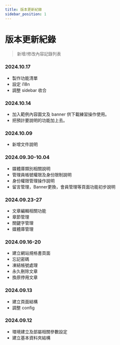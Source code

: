 ```yaml
---
title: 版本更新紀錄
sidebar_position: 1
---
```


# 版本更新紀錄

> 新增/修改內容記錄列表

### 2024.10.17

-   製作功能清單
-   設定 i18n
-   調整 sidebar 收合

### 2024.10.14

-   加入範例內容圖文及 banner 供下載練習操作使用。
-   把預計要說明的功能加上去。

### 2024.10.09

-   新增文件說明

### 2024.09.30-10.04

-   媒體庫類別相關說明
-   管理員帳號權限及身份限制說明
-   身份權限管理操作說明
-   留言管理，Banner更換，會員管理等頁面功能初步說明

### 2024.09.23-27

-   文章編輯相關功能
-   章節管理
-   關鍵字管理
-   媒體庫管理

### 2024.09.16-20

-   建立網站規格書頁面
-   忘記密碼
-   凍結帳號處理
-   永久刪除文章
-   換原停用文章

### 2024.09.13

-   建立頁面結構
-   調整 config

### 2024.09.12

-   環境建立及部屬相關參數設定
-   建立基本資料夾結構
